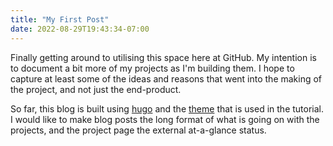```yaml
---
title: "My First Post"
date: 2022-08-29T19:43:34-07:00
---
```


Finally getting around to utilising this space here at GitHub. My intention is to document a bit more of my projects as I'm building them. I hope to capture at least some of the ideas and reasons that went into the making of the project, and not just the end-product.

So far, this blog is built using [hugo](https://gohugo.io/) and the [theme](https://github.com/theNewDynamic/gohugo-theme-ananke) that is used in the tutorial. I would like to make blog posts the long format of what is going on with the projects, and the project page the external at-a-glance status.
